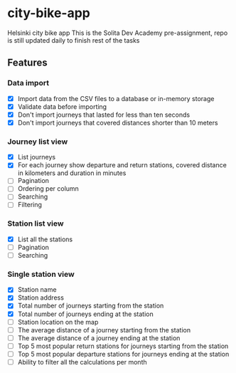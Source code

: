 # city-bike-app
Helsinki city bike app
This is the Solita Dev Academy pre-assignment, repo is still updated daily to finish rest of the tasks

## Features

### Data import

- [x] Import data from the CSV files to a database or in-memory storage
- [x] Validate data before importing
- [x] Don't import journeys that lasted for less than ten seconds
- [x] Don't import journeys that covered distances shorter than 10 meters

### Journey list view

- [x] List journeys
- [x] For each journey show departure and return stations, covered distance in kilometers and duration in minutes
- [ ] Pagination
- [ ] Ordering per column
- [ ] Searching
- [ ] Filtering

### Station list view

- [x] List all the stations
- [ ] Pagination
- [ ] Searching

### Single station view
- [x] Station name
- [x] Station address
- [x] Total number of journeys starting from the station
- [x] Total number of journeys ending at the station
- [ ] Station location on the map
- [ ] The average distance of a journey starting from the station
- [ ] The average distance of a journey ending at the station
- [ ] Top 5 most popular return stations for journeys starting from the station
- [ ] Top 5 most popular departure stations for journeys ending at the station
- [ ] Ability to filter all the calculations per month